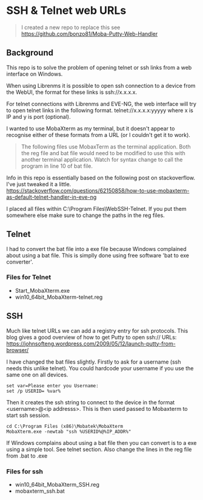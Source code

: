 # SSH & Telnet web URLs

> I created a new repo to replace this see https://github.com/bonzo81/Moba-Putty-Web-Handler


## Background
This repo is to solve the problem of opening telnet or ssh links from a web interface on Windows.

When using Librenms it is possible to open ssh connection to a device from the WebUI, the format for these links is ssh://x.x.x.x.

For telnet connections with Librenms and EVE-NG, the web interface will try to open telnet links in the following format. telnet://x.x.x.x:yyyyy where x is IP and y is port (optional).

I wanted to use MobaXterm as my terminal, but it doesn't appear to recognise either of these formats from a URL (or I couldn't get it to work). 

>The following files use MobaxTerm as the terminal application. Both the reg file and bat file would need to be modified to use this with another terminal application. Watch for syntax change to call the program in line 10 of bat file.

Info in this repo is essentially based on the following post on stackoverflow. I've just tweaked it a little.
https://stackoverflow.com/questions/62150858/how-to-use-mobaxterm-as-default-telnet-handler-in-eve-ng

I placed all files within C:\Program Files\WebSSH-Telnet. If you put them somewhere else make sure to change the paths in the reg files.

## Telnet

I had to convert the bat file into a exe file because Windows complained about using a bat file. This is simplly done using free software 'bat to exe converter'. 

### Files for Telnet
* Start_MobaXterm.exe 
* win10_64bit_MobaXterm-telnet.reg

## SSH
Much like telnet URLs we can add a registry entry for ssh protocols. 
This blog gives a good overview of how to get Putty to open ssh:// URLs: 
https://johnsofteng.wordpress.com/2009/05/12/launch-putty-from-browser/

I have changed the bat files slightly. Firstly to ask for a username (ssh needs this unlike telnet). You could hardcode your username if you use the same one on all devices.

```
set var=Please enter you Username:
set /p USERID= %var%
```

Then it creates the ssh string to connect to the device in the format \<username\>@\<ip addresss\>. This is then used passed to Mobaxterm to start ssh session.

```
cd C:\Program Files (x86)\Mobatek\MobaXterm
MobaXterm.exe -newtab "ssh %USERID%@%IP_ADDR%"
```

If Windows complains about using a bat file then you can convert is to a exe using a simple tool. See telnet section. Also change the lines in the reg file from .bat to .exe

### Files for ssh
* win10_64bit_MobaXterm_SSH.reg 
* mobaxterm_ssh.bat



